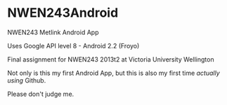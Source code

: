NWEN243Android
==============

NWEN243 Metlink Android App

Uses Google API level 8 - Android 2.2 (Froyo)

Final assignment for NWEN243 2013t2 at Victoria University Wellington

Not only is this my first Android App, but this is also my first time *actually using* Github.

Please don't judge me.
